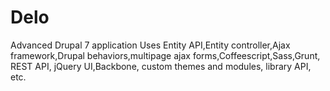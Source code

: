 # Delo
Advanced Drupal 7 application
Uses Entity API,Entity controller,Ajax framework,Drupal behaviors,multipage ajax forms,Coffeescript,Sass,Grunt, REST API, 
jQuery UI,Backbone, custom themes and modules, library API, etc.
